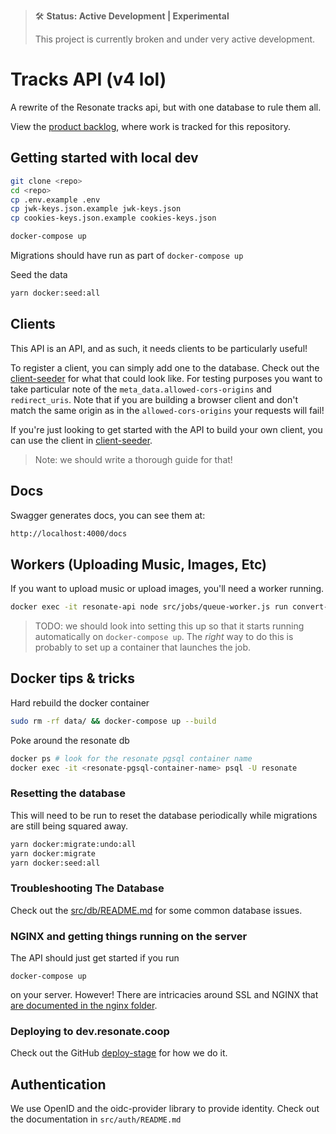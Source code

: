 > 🛠 **Status: Active Development | Experimental**
>
> This project is currently broken and under very active development.

# Tracks API (v4 lol)

A rewrite of the Resonate tracks api, but with one database to rule them all.

View the [product backlog](https://mattermost.resonate.coop/plugins/focalboard/workspace/gr3aqjbmw3d7fp3wukfw7hhppr/shared/bzkz3bnxxsbny3doh9aqhqy8cth/vzfpkzytdq3rkfjjwzagshoyrho?r=kwx8xtyxwcpmqsnh67iz8x74p7a), where work is tracked for this repository.

## Getting started with local dev

```sh
git clone <repo>
cd <repo>
cp .env.example .env
cp jwk-keys.json.example jwk-keys.json
cp cookies-keys.json.example cookies-keys.json

docker-compose up
```

Migrations should have run as part of `docker-compose up`

Seed the data

```sh
yarn docker:seed:all
```

## Clients

This API is an API, and as such, it needs clients to be particularly useful!

To register a client, you can simply add one to the database. Check out the [client-seeder](src/db/seeders/clients-seeder.js) for what that could look like. For testing purposes you want to take particular note of the `meta_data.allowed-cors-origins` and `redirect_uris`. Note that if you are building a browser client and don't match the same origin as in the `allowed-cors-origins` your requests will fail!

If you're just looking to get started with the API to build your own client, you can use the client in [client-seeder](src/db/seeders/clients-seeder.js).

> Note: we should write a thorough guide for that!

## Docs

Swagger generates docs, you can see them at: 

```sh
http://localhost:4000/docs
```

## Workers (Uploading Music, Images, Etc)

If you want to upload music or upload images, you'll need a worker running.

```sh
docker exec -it resonate-api node src/jobs/queue-worker.js run convert-audio
```

> TODO: we should look into setting this up so that it starts running automatically on `docker-compose up`. The _right_ way to do this is probably to set up a container that launches the job.

## Docker tips & tricks

Hard rebuild the docker container

```sh
sudo rm -rf data/ && docker-compose up --build
``` 

Poke around the resonate db

```sh
docker ps # look for the resonate pgsql container name
docker exec -it <resonate-pgsql-container-name> psql -U resonate
```

### Resetting the database
This will need to be run to reset the database periodically while migrations are still being squared away.

```sh
yarn docker:migrate:undo:all
yarn docker:migrate
yarn docker:seed:all
```

### Troubleshooting The Database

Check out the [src/db/README.md](src/db/README.md) for some common database issues. 

### NGINX and getting things running on the server

The API should just get started if you run 

```
docker-compose up
```

on your server. However! There are intricacies around SSL and NGINX that [are documented in the nginx folder](nginx/README.md).

### Deploying to dev.resonate.coop

Check out the GitHub [deploy-stage](.github/workflows/deploy-stage.yml) for how we do it.

## Authentication

We use OpenID and the oidc-provider library to provide identity. Check out the documentation in `src/auth/README.md`
